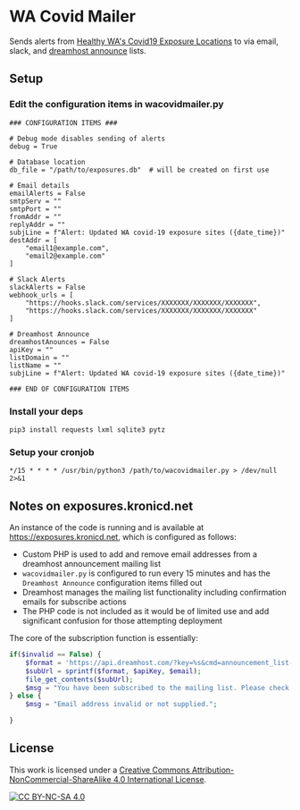# WA Covid Mailer

Sends alerts from [Healthy WA's Covid19 Exposure Locations](https://www.healthywa.wa.gov.au/COVID19locations) to via email, slack, and [dreamhost announce](https://help.dreamhost.com/hc/en-us/articles/215683497-How-do-I-configure-and-manage-an-Announcement-List-) lists.

## Setup

### Edit the configuration items in wacovidmailer.py

~~~
### CONFIGURATION ITEMS ###

# Debug mode disables sending of alerts
debug = True

# Database location
db_file = "/path/to/exposures.db"  # will be created on first use

# Email details
emailAlerts = False
smtpServ = ""
smtpPort = ""
fromAddr = ""
replyAddr = ""
subjLine = f"Alert: Updated WA covid-19 exposure sites ({date_time})"
destAddr = [
    "email1@example.com", 
    "email2@example.com"
]

# Slack Alerts
slackAlerts = False
webhook_urls = [
    "https://hooks.slack.com/services/XXXXXXX/XXXXXXX/XXXXXXX",
    "https://hooks.slack.com/services/XXXXXXX/XXXXXXX/XXXXXXX"
]

# Dreamhost Announce
dreamhostAnounces = False
apiKey = ""
listDomain = ""
listName = ""
subjLine = f"Alert: Updated WA covid-19 exposure sites ({date_time})"

### END OF CONFIGURATION ITEMS
~~~

### Install your deps

~~~
pip3 install requests lxml sqlite3 pytz
~~~

### Setup your cronjob

~~~
*/15 * * * * /usr/bin/python3 /path/to/wacovidmailer.py > /dev/null 2>&1
~~~

## Notes on exposures.kronicd.net

An instance of the code is running and is available at https://exposures.kronicd.net, which is configured as follows:

* Custom PHP is used to add and remove email addresses from a dreamhost announcement mailing list
* `wacovidmailer.py` is configured to run every 15 minutes and has the `Dreamhost Announce` configuration items filled out
* Dreamhost manages the mailing list functionality including confirmation emails for subscribe actions
* The PHP code is not included as it would be of limited use and add significant confusion for those attempting deployment

The core of the subscription function is essentially:

~~~php
if($invalid == False) {
    $format = 'https://api.dreamhost.com/?key=%s&cmd=announcement_list-add_subscriber&listname=LISTNAME&domain=DOMAIN&email=%s';
    $subUrl = sprintf($format, $apiKey, $email);
    file_get_contents($subUrl);
    $msg = "You have been subscribed to the mailing list. Please check your email for a confirmation link, you may need to check your spam folder.";
} else {
    $msg = "Email address invalid or not supplied.";

}
~~~

## License

This work is licensed under a
[Creative Commons Attribution-NonCommercial-ShareAlike 4.0 International License][cc-by-nc-sa].

[![CC BY-NC-SA 4.0][cc-by-nc-sa-image]][cc-by-nc-sa]

[cc-by-nc-sa]: http://creativecommons.org/licenses/by-nc-sa/4.0/
[cc-by-nc-sa-image]: https://licensebuttons.net/l/by-nc-sa/4.0/88x31.png
[cc-by-nc-sa-shield]: https://img.shields.io/badge/License-CC%20BY--NC--SA%204.0-lightgrey.svg
